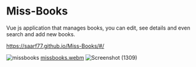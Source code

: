# Miss-Books

Vue js application that manages books, you can edit, see details and even search and add new books.



https://saarf77.github.io/Miss-Books/#/

![missbooks](https://user-images.githubusercontent.com/64427190/207840608-e234c414-fd40-4f36-825c-565e375d975c.png)
[missbooks.webm](https://user-images.githubusercontent.com/64427190/207840615-67d62ffd-0613-422e-80ed-eb0d7797c7e6.webm)
![Screenshot (1309)](https://user-images.githubusercontent.com/64427190/207841209-34d1192c-9894-4764-a802-67f384c2fffd.png)
